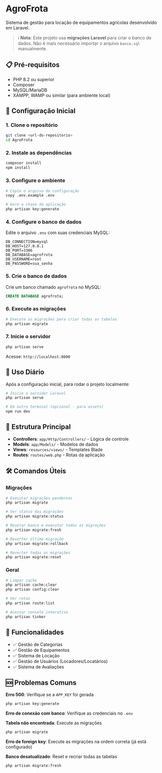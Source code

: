 # AgroFrota

Sistema de gestão para locação de equipamentos agrícolas desenvolvido em Laravel.

> ℹ️ **Nota**: Este projeto usa **migrações Laravel** para criar o banco de dados. Não é mais necessário importar o arquivo `banco.sql` manualmente.

## 📋 Pré-requisitos

- PHP 8.2 ou superior
- Composer
- MySQL/MariaDB
- XAMPP, WAMP ou similar (para ambiente local)

## 🚀 Configuração Inicial

### 1. Clone o repositório
```bash
git clone <url-do-repositorio>
cd AgroFrota
```

### 2. Instale as dependências
```bash
composer install
npm install
```

### 3. Configure o ambiente
```bash
# Copie o arquivo de configuração
copy .env.example .env

# Gere a chave da aplicação
php artisan key:generate
```

### 4. Configure o banco de dados
Edite o arquivo `.env` com suas credenciais MySQL:

```env
DB_CONNECTION=mysql
DB_HOST=127.0.0.1
DB_PORT=3306
DB_DATABASE=agrofrota
DB_USERNAME=root
DB_PASSWORD=sua_senha
```

### 5. Crie o banco de dados
Crie um banco chamado `agrofrota` no MySQL:

```sql
CREATE DATABASE agrofrota;
```

### 6. Execute as migrações
```bash
# Execute as migrações para criar todas as tabelas
php artisan migrate
```

### 7. Inicie o servidor
```bash
php artisan serve
```

Acesse: `http://localhost:8000`

## 🔄 Uso Diário

Após a configuração inicial, para rodar o projeto localmente:

```bash
# Inicie o servidor Laravel
php artisan serve

# Em outro terminal (opcional - para assets)
npm run dev
```

## 📁 Estrutura Principal

- **Controllers**: `app/Http/Controllers/` - Lógica de controle
- **Models**: `app/Models/` - Modelos de dados
- **Views**: `resources/views/` - Templates Blade
- **Routes**: `routes/web.php` - Rotas da aplicação

## 🛠️ Comandos Úteis

### Migrações
```bash
# Executar migrações pendentes
php artisan migrate

# Ver status das migrações
php artisan migrate:status

# Resetar banco e executar todas as migrações
php artisan migrate:fresh

# Reverter última migração
php artisan migrate:rollback

# Reverter todas as migrações
php artisan migrate:reset
```

### Geral
```bash
# Limpar cache
php artisan cache:clear
php artisan config:clear

# Ver rotas
php artisan route:list

# Acessar console interativo
php artisan tinker
```

## 📝 Funcionalidades

- ✅ Gestão de Categorias
- ✅ Gestão de Equipamentos
- ✅ Sistema de Locação
- ✅ Gestão de Usuários (Locadores/Locatários)
- ✅ Sistema de Avaliações

## 🆘 Problemas Comuns

**Erro 500**: Verifique se a `APP_KEY` foi gerada
```bash
php artisan key:generate
```

**Erro de conexão com banco**: Verifique as credenciais no `.env`

**Tabela não encontrada**: Execute as migrações
```bash
php artisan migrate
```

**Erro de foreign key**: Execute as migrações na ordem correta (já está configurado)

**Banco desatualizado**: Reset e recriar todas as tabelas
```bash
php artisan migrate:fresh
```
